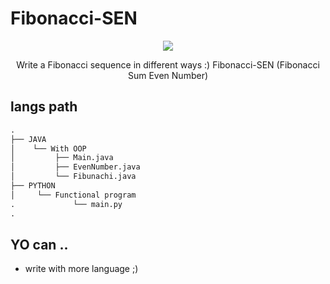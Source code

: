 # Fibonacci-SEN

<div align="center" width="50">
<img src="https://th.bing.com/th/id/OIP.d5ek7KZm9MZg52k1Be4YAwHaE7?pid=ImgDet&rs=1">
  <p>Write a Fibonacci sequence in different ways :) Fibonacci-SEN (Fibonacci Sum Even Number)</p>
  </div>

## langs path
```python
.
├── JAVA
│    └── With OOP
│         ├── Main.java
│         ├── EvenNumber.java
│         └── Fibunachi.java
├── PYTHON
│     └── Functional program
.             └── main.py
.

```

## YO can ..

- write with more language ;)
